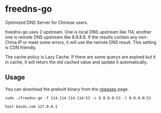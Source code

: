 # freedns-go

Optimized DNS Server for Chinese users.

freedns-go uses 2 upstream. One is local DNS upstream like 114, another one is remote DNS upstream like 8.8.8.8. If the results contain any non-China IP or meet some errors, it will use the remote DNS result. This setting is CDN friendly.

The cache policy is Lazy Cache. If there are some querys are expired but it in cache, it will return the old cached value and update it automatically.

## Usage

You can download the prebuilt binary from the [releases](https://github.com/Chenyao2333/freedns-go/releases) page.

```
sudo ./freedns-go -f 114.114.114.114:53 -c 8.8.8.8:53 -l 0.0.0.0:53
```

```
host baidu.com 127.0.0.1
```